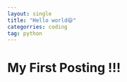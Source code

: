 ```yaml
---
layout: single
title: "Hello world😄"
categorries: coding
tag: python
---
```


# My First Posting !!!
